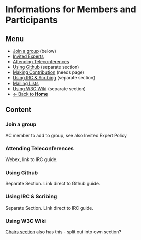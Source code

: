 # Informations for Members and Participants
## Menu
* [Join a group](#) (below)
* [Invited Experts](invited_experts.md)
* [Attending Teleconferences](teleconfs.md)
* [Using Github](#) (separate section)
* [Making Contribution](#) (needs page)
* [Using IRC & Scribing](#) (separate section)
* [Mailing Lists](mailing_lists.md)
* [Using W3C Wiki](#) (separate section)
* [<- Back to **Home**](../index.md#)

## Content
### Join a group 
AC member to add to group, see also Invited Expert Policy

### Attending Teleconferences
Webex, link to IRC guide.

### Using Github
Separate Section. Link direct to Github guide.

### Using IRC & Scribing
Separate Section. Link direct to IRC guide.

### Using W3C Wiki
[Chairs section](../chairs/tools.md#) also has this - split out into own section?
